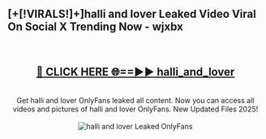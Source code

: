 <h2>[+[!VIRALS!]+]halli and lover Leaked Video Viral On Social X Trending Now - wjxbx</h2>
<br>
<div align="center">
<h2><a href="https://libra.edu.pl?halli_and_lover" rel="nofollow">🔴 CLICK HERE 🌐==►► halli_and_lover</a></h2>
<br>
Get halli and lover OnlyFans leaked all content. Now you can access all videos and pictures of halli and lover OnlyFans. New Updated Files 2025!
<br>
<br>
<a href="https://libra.edu.pl?halli_and_lover" rel="nofollow" data-target="animated-image.originalLink"><img src="https://i.ibb.co.com/WyWwxjT/player-gif2.gif" alt="halli and lover Leaked OnlyFans" style="max-width: 100%; display: inline-block;" data-target="animated-image.originalImage"></a>
</div>
<br>